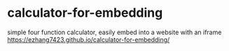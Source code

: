 # calculator-for-embedding
simple four function calculator, easily embed into a website with an iframe
https://ezhang7423.github.io/calculator-for-embedding/
